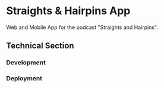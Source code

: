 # Straights & Hairpins App

Web and Mobile App for the podcast "Straights and Hairpins".

## Technical Section

### Development

### Deployment
